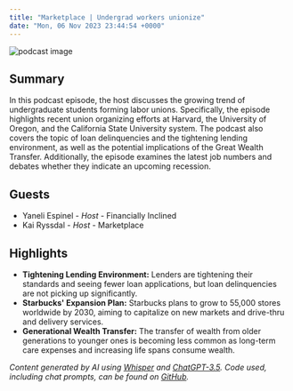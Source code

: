 ```yaml
---
title: "Marketplace | Undergrad workers unionize"
date: "Mon, 06 Nov 2023 23:44:54 +0000"
---
```


![podcast image](https://www.marketplace.org/wp-content/uploads/2019/05/MP_show-1.png)

## Summary

In this podcast episode, the host discusses the growing trend of undergraduate students forming labor unions. Specifically, the episode highlights recent union organizing efforts at Harvard, the University of Oregon, and the California State University system. The podcast also covers the topic of loan delinquencies and the tightening lending environment, as well as the potential implications of the Great Wealth Transfer. Additionally, the episode examines the latest job numbers and debates whether they indicate an upcoming recession.

## Guests

- Yaneli Espinel - _Host_ - Financially Inclined
- Kai Ryssdal - _Host_ - Marketplace

## Highlights

- **Tightening Lending Environment:** Lenders are tightening their standards and seeing fewer loan applications, but loan delinquencies are not picking up significantly.
- **Starbucks' Expansion Plan:** Starbucks plans to grow to 55,000 stores worldwide by 2030, aiming to capitalize on new markets and drive-thru and delivery services.
- **Generational Wealth Transfer:** The transfer of wealth from older generations to younger ones is becoming less common as long-term care expenses and increasing life spans consume wealth.

_Content generated by AI using [Whisper](https://openai.com/research/whisper) and [ChatGPT-3.5](https://openai.com/blog/chatgpt). Code used, including chat prompts, can be found on [GitHub](https://github.com/dustinbrownman/podcast-parser/blob/main/app/functions.py)._
